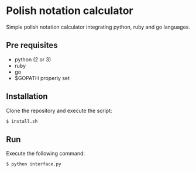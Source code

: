 # Polish notation calculator
Simple polish notation calculator integrating python, ruby and go languages.

## Pre requisites
 - python (2 or 3)
 - ruby
 - go 
 - $GOPATH properly set

## Installation
Clone the repository and execute the script:
```sh
$ install.sh
```

## Run
Execute the following command:
```sh
$ python interface.py
```